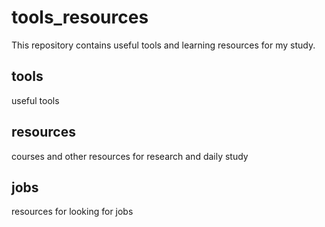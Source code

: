 # tools_resources
This repository contains useful tools and learning resources for my study.

## tools
useful tools

## resources
courses and other resources for research and daily study

## jobs
resources for looking for jobs
